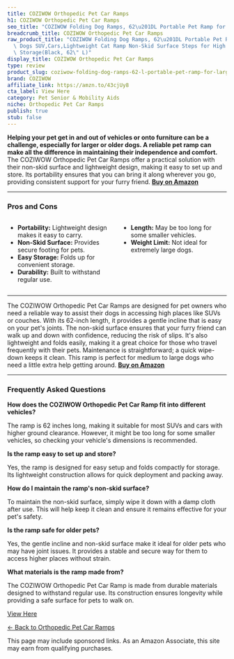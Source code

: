 ```yaml
---
title: COZIWOW Orthopedic Pet Car Ramps
h1: COZIWOW Orthopedic Pet Car Ramps
seo_title: "COZIWOW Folding Dog Ramps, 62\u201DL Portable Pet Ramp for Large\u2026"
breadcrumb_title: COZIWOW Orthopedic Pet Car Ramps
raw_product_title: "COZIWOW Folding Dog Ramps, 62\u201DL Portable Pet Ramp for Large\
  \ Dogs SUV,Cars,Lightweight Cat Ramp Non-Skid Surface Steps for High Bed,Stairs,Couch-Easy\
  \ Storage(Black, 62\" L)"
display_title: COZIWOW Orthopedic Pet Car Ramps
type: review
product_slug: coziwow-folding-dog-ramps-62-l-portable-pet-ramp-for-large-dogs-suv-car-3dba6243
brand: COZIWOW
affiliate_link: https://amzn.to/43cjUy8
cta_label: View Here
category: Pet Senior & Mobility Aids
niche: Orthopedic Pet Car Ramps
publish: true
stub: false
---
```


<div id="intro" class="full-width">
  <p><strong>Helping your pet get in and out of vehicles or onto furniture can be a challenge, especially for larger or older dogs. A reliable pet ramp can make all the difference in maintaining their independence and comfort.</strong> The COZIWOW Orthopedic Pet Car Ramps offer a practical solution with their non-skid surface and lightweight design, making it easy to set up and store. Its portability ensures that you can bring it along wherever you go, providing consistent support for your furry friend. <a href="https://amzn.to/43cjUy8" rel="nofollow sponsored noopener" target="_blank"><strong>Buy on Amazon</strong></a></p>
</div>

<hr />
<h3 id="pros-cons">Pros and Cons</h3>
<div class="pc-grid" style="display:grid;grid-template-columns:1fr 1fr;gap:16px;">
  <ul>
    <li><strong>Portability:</strong> Lightweight design makes it easy to carry.</li>
    <li><strong>Non-Skid Surface:</strong> Provides secure footing for pets.</li>
    <li><strong>Easy Storage:</strong> Folds up for convenient storage.</li>
    <li><strong>Durability:</strong> Built to withstand regular use.</li>
  </ul>
  <ul>
    <li><strong>Length:</strong> May be too long for some smaller vehicles.</li>
    <li><strong>Weight Limit:</strong> Not ideal for extremely large dogs.</li>
  </ul>
</div>
<hr />

<div class="full-width">
  <p>The COZIWOW Orthopedic Pet Car Ramps are designed for pet owners who need a reliable way to assist their dogs in accessing high places like SUVs or couches. With its 62-inch length, it provides a gentle incline that is easy on your pet's joints. The non-skid surface ensures that your furry friend can walk up and down with confidence, reducing the risk of slips. It's also lightweight and folds easily, making it a great choice for those who travel frequently with their pets. Maintenance is straightforward; a quick wipe-down keeps it clean. This ramp is perfect for medium to large dogs who need a little extra help getting around. <a href="https://amzn.to/43cjUy8" rel="nofollow sponsored noopener" target="_blank"><strong>Buy on Amazon</strong></a></p>
</div>

<hr />
<h3 id="faqs">Frequently Asked Questions</h3>

<p><strong>How does the COZIWOW Orthopedic Pet Car Ramp fit into different vehicles?</strong></p>
<p>The ramp is 62 inches long, making it suitable for most SUVs and cars with higher ground clearance. However, it might be too long for some smaller vehicles, so checking your vehicle's dimensions is recommended.</p>

<p><strong>Is the ramp easy to set up and store?</strong></p>
<p>Yes, the ramp is designed for easy setup and folds compactly for storage. Its lightweight construction allows for quick deployment and packing away.</p>

<p><strong>How do I maintain the ramp's non-skid surface?</strong></p>
<p>To maintain the non-skid surface, simply wipe it down with a damp cloth after use. This will help keep it clean and ensure it remains effective for your pet's safety.</p>

<p><strong>Is the ramp safe for older pets?</strong></p>
<p>Yes, the gentle incline and non-skid surface make it ideal for older pets who may have joint issues. It provides a stable and secure way for them to access higher places without strain.</p>

<p><strong>What materials is the ramp made from?</strong></p>
<p>The COZIWOW Orthopedic Pet Car Ramp is made from durable materials designed to withstand regular use. Its construction ensures longevity while providing a safe surface for pets to walk on.</p>
<p><a class="btn" href="https://amzn.to/43cjUy8" target="_blank" rel="nofollow sponsored noopener">View Here</a></p>
<p><a href="/roundups/pet-senior-mobility-aids/orthopedic-pet-car-ramps/">← Back to Orthopedic Pet Car Ramps</a></p>
<aside class="disclosure">This page may include sponsored links. As an Amazon Associate, this site may earn from qualifying purchases.</aside>
